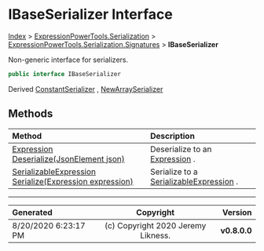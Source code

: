 ﻿# IBaseSerializer Interface

[Index](../index.md) > [ExpressionPowerTools.Serialization](ExpressionPowerTools.Serialization.a.md) > [ExpressionPowerTools.Serialization.Signatures](ExpressionPowerTools.Serialization.Signatures.n.md) > **IBaseSerializer**

Non-generic interface for serializers.

```csharp
public interface IBaseSerializer
```

Derived  [ConstantSerializer](ExpressionPowerTools.Serialization.Serializers.ConstantSerializer.cs.md) ,  [NewArraySerializer](ExpressionPowerTools.Serialization.Serializers.NewArraySerializer.cs.md) 

## Methods

| Method | Description |
| :-- | :-- |
| [Expression Deserialize(JsonElement json)](IBaseSerializer-Deserialize.m.md) | Deserialize to an [Expression](https://docs.microsoft.com/dotnet/api/system.linq.expressions.expression) . |
| [SerializableExpression Serialize(Expression expression)](IBaseSerializer-Serialize.m.md) | Serialize to a [SerializableExpression](ExpressionPowerTools.Serialization.Serializers.SerializableExpression.cs.md) . |

---

| Generated | Copyright | Version |
| :-- | :-: | --: |
| 8/20/2020 6:23:17 PM | (c) Copyright 2020 Jeremy Likness. | **v0.8.0.0** |
